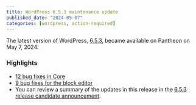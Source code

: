 ```yaml
---
title: WordPress 6.5.3 maintenance update
published_date: "2024-05-07"
categories: [wordpress, action-required]
---
```


The latest version of WordPress, [6.5.3](https://wordpress.org/news/2024/05/wordpress-6-5-3-maintenance-release/), became available on Pantheon on May 7, 2024.

<h3>Highlights</h3>

*  [12 bug fixes in Core](https://core.trac.wordpress.org/query?status=closed&milestone=6.5.3&group=status&col=id&col=summary&col=owner&col=type&col=priority&col=component&col=version&col=keywords&order=priority) 
* [9 bug fixes for the block editor](https://github.com/WordPress/gutenberg/pull/61299)
* You can review a summary of the updates in this release in the [6.5.3 release candidate announcement](https://make.wordpress.org/core/2024/05/02/wordpress-6-5-3-rc1-is-now-available/).
